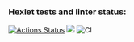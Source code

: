 ### Hexlet tests and linter status:
[![Actions Status](https://github.com/Dastorin/backend-project-lvl1/workflows/hexlet-check/badge.svg)](https://github.com/Dastorin/backend-project-lvl1/actions)
<a href="https://codeclimate.com/github/codeclimate/codeclimate/maintainability"><img src="https://api.codeclimate.com/v1/badges/a99a88d28ad37a79dbf6/maintainability" /></a>
![CI](https://github.com/Dastorin/backend-project-lvl1/actions/workflows/b-games/badge.svg)
